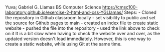 Yuva; Gabriel G. Llamas
BS Computer Science
https://cmsc100-laboratory.github.io/exercise-2-html-and-css-YGLlamas/
Steps:
    - Cloned the repository in Github classroom locally
    - set visibility to public and set the source for Github pages to main
    - created an index file to create static website
    - pushed the file into the repository
    - used the link above to check on it
It is a bit slow when having to check the website over and over, as the updated
version doesn't load immediately. However, this is one way to create a static website,
while using Git at the same time.